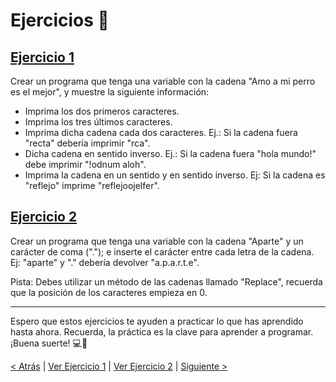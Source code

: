 # Ejercicios 📝

## [Ejercicio 1](https://github.com/YonRasgg/Curso-de-Python-Desde-Cero/blob/main/3.%20Cadenas%20de%20Texto/Ejercicio_1.py)

Crear un programa que tenga una variable con la cadena "Amo a mi perro es el mejor", y muestre la siguiente información:

- Imprima los dos primeros caracteres.
- Imprima los tres últimos caracteres.
- Imprima dicha cadena cada dos caracteres. Ej.: Si la cadena fuera "recta" debería imprimir "rca".
- Dicha cadena en sentido inverso. Ej.: Si la cadena fuera "hola mundo!" debe imprimir "!odnum aloh".
- Imprima la cadena en un sentido y en sentido inverso. Ej: Si la cadena es "reflejo" imprime "reflejoojelfer".

## [Ejercicio 2](https://github.com/YonRasgg/Curso-de-Python-Desde-Cero/blob/main/3.%20Cadenas%20de%20Texto/Ejercicio_2.py)

Crear un programa que tenga una variable con la cadena "Aparte" y un carácter de coma ("."); e inserte el carácter entre cada letra de la cadena. Ej: "aparte" y "." debería devolver "a.p.a.r.t.e".

Pista: Debes utilizar un método de las cadenas llamado "Replace", recuerda que la posición de los caracteres empieza en 0.

---

Espero que estos ejercicios te ayuden a practicar lo que has aprendido hasta ahora. Recuerda, la práctica es la clave para aprender a programar. ¡Buena suerte! 💻🐍

[< Atrás](https://github.com/YonRasgg/Curso-de-Python-Desde-Cero/blob/main/3.%20Cadenas%20de%20Texto/5.MetodosStrings.md) | [Ver Ejercicio 1](https://github.com/YonRasgg/Curso-de-Python-Desde-Cero/blob/main/3.%20Cadenas%20de%20Texto/Ejercicio_1.py) | [Ver Ejercicio 2](https://github.com/YonRasgg/Curso-de-Python-Desde-Cero/blob/main/3.%20Cadenas%20de%20Texto/Ejercicio_2.py) | [Siguiente >](https://github.com/YonRasgg/Curso-de-Python-Desde-Cero/blob/main/4.%20Entrada%20y%20Salida%20por%20Teclado/Introduccion.md)
